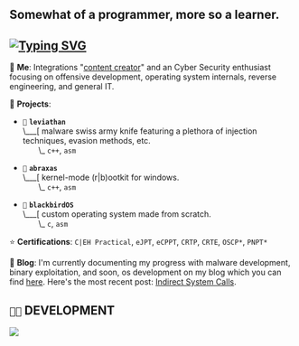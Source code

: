 ## Somewhat of a programmer, more so a learner.

## [![Typing SVG](https://readme-typing-svg.demolab.com?font=Terminess%2BNerd%2BFont%2BMono&duration=1999&pause=403&color=49F7B6FD&center=true&random=true&width=540&height=40&lines=Projects%3A+Robotic+Arm;Projects%3A+Blogsite;Studying%3A+Network%2B;Studying%3A+Security%2B;Projects%3A+Shopify+Integration;Studying)](https://git.io/typing-svg)


💬 **Me**: Integrations "[content creator](https://www.youtube.com/@crr0ww)" and an Cyber Security enthusiast focusing on offensive development, operating system internals, reverse engineering, and general IT.

🌱 **Projects**:

- `💉` **`leviathan`**<br>
\\___[ malware swiss army knife featuring a plethora of injection techniques, evasion methods, etc.<br>
&nbsp;&nbsp;&nbsp;&nbsp;&nbsp;&nbsp;&nbsp;\\\_ `c++`, `asm`

- `🐔` **`abraxas`**<br>
\\___[ kernel-mode (r|b)ootkit for windows.<br>
&nbsp;&nbsp;&nbsp;&nbsp;&nbsp;&nbsp;&nbsp;\\\_ `c++`, `asm`

- `🐧` **`blackbirdOS`**<br>
\\___[ custom operating system made from scratch.<br>
&nbsp;&nbsp;&nbsp;&nbsp;&nbsp;&nbsp;&nbsp;\\\_ `c`, `asm`

⭐ **Certifications**: `C|EH Practical`, `eJPT`, `eCPPT`, `CRTP`, `CRTE`, `OSCP*`, `PNPT*`

📝 **Blog**: I'm currently documenting my progress with malware development, binary exploitation, and soon, os development on my blog which you can find [here](https://www.crow.rip). Here's the most recent post: [Indirect System Calls](https://www.crow.rip/crows-nest/mal/dev/inject/syscalls/indirect-syscalls).

## `👨‍💻` DEVELOPMENT
[![](https://skillicons.dev/icons?i=c,cpp,cs,python,bash,powershell,dotnet,neovim,vim,visualstudio,vscode,arch,windows,github,docker)](https://skillicons.dev)
